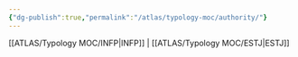 ```yaml
---
{"dg-publish":true,"permalink":"/atlas/typology-moc/authority/"}
---
```



[[ATLAS/Typology MOC/INFP\|INFP]] | [[ATLAS/Typology MOC/ESTJ\|ESTJ]]
